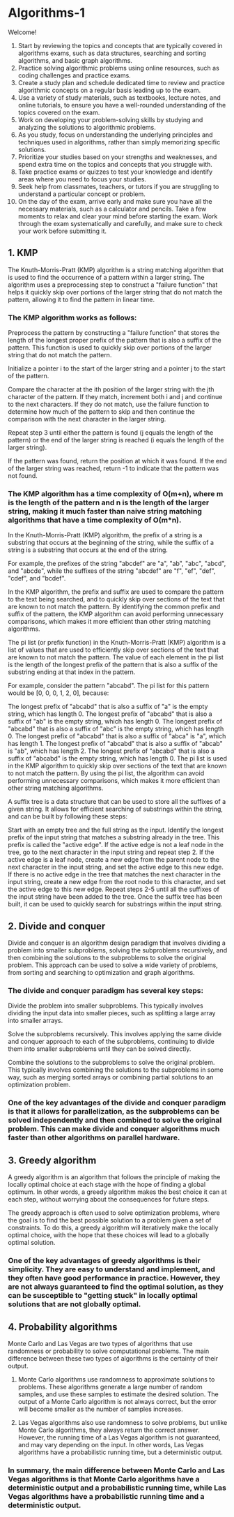 # Algorithms-1
Welcome!
1. Start by reviewing the topics and concepts that are typically covered in algorithms exams, such as data structures, searching and sorting algorithms, and basic graph algorithms.
2. Practice solving algorithmic problems using online resources, such as coding challenges and practice exams.
3. Create a study plan and schedule dedicated time to review and practice algorithmic concepts on a regular basis leading up to the exam.
4. Use a variety of study materials, such as textbooks, lecture notes, and online tutorials, to ensure you have a well-rounded understanding of the topics covered on the exam.
5. Work on developing your problem-solving skills by studying and analyzing the solutions to algorithmic problems.
6. As you study, focus on understanding the underlying principles and techniques used in algorithms, rather than simply memorizing specific solutions.
7. Prioritize your studies based on your strengths and weaknesses, and spend extra time on the topics and concepts that you struggle with.
8. Take practice exams or quizzes to test your knowledge and identify areas where you need to focus your studies.
9. Seek help from classmates, teachers, or tutors if you are struggling to understand a particular concept or problem.
10. On the day of the exam, arrive early and make sure you have all the necessary materials, such as a calculator and pencils. Take a few moments to relax and clear your mind before starting the exam. Work through the exam systematically and carefully, and make sure to check your work before submitting it.

## 1. KMP 
The Knuth-Morris-Pratt (KMP) algorithm is a string matching algorithm that is used to find the occurrence of a pattern within a larger string. The algorithm uses a preprocessing step to construct a "failure function" that helps it quickly skip over portions of the larger string that do not match the pattern, allowing it to find the pattern in linear time.

### The KMP algorithm works as follows:

Preprocess the pattern by constructing a "failure function" that stores the length of the longest proper prefix of the pattern that is also a suffix of the pattern. This function is used to quickly skip over portions of the larger string that do not match the pattern.

Initialize a pointer i to the start of the larger string and a pointer j to the start of the pattern.

Compare the character at the ith position of the larger string with the jth character of the pattern. If they match, increment both i and j and continue to the next characters. If they do not match, use the failure function to determine how much of the pattern to skip and then continue the comparison with the next character in the larger string.

Repeat step 3 until either the pattern is found (j equals the length of the pattern) or the end of the larger string is reached (i equals the length of the larger string).

If the pattern was found, return the position at which it was found. If the end of the larger string was reached, return -1 to indicate that the pattern was not found.

### The KMP algorithm has a time complexity of O(m+n), where m is the length of the pattern and n is the length of the larger string, making it much faster than naive string matching algorithms that have a time complexity of O(m*n).

In the Knuth-Morris-Pratt (KMP) algorithm, the prefix of a string is a substring that occurs at the beginning of the string, while the suffix of a string is a substring that occurs at the end of the string.

For example, the prefixes of the string "abcdef" are "a", "ab", "abc", "abcd", and "abcde", while the suffixes of the string "abcdef" are "f", "ef", "def", "cdef", and "bcdef".

In the KMP algorithm, the prefix and suffix are used to compare the pattern to the text being searched, and to quickly skip over sections of the text that are known to not match the pattern. By identifying the common prefix and suffix of the pattern, the KMP algorithm can avoid performing unnecessary comparisons, which makes it more efficient than other string matching algorithms.

The pi list (or prefix function) in the Knuth-Morris-Pratt (KMP) algorithm is a list of values that are used to efficiently skip over sections of the text that are known to not match the pattern. The value of each element in the pi list is the length of the longest prefix of the pattern that is also a suffix of the substring ending at that index in the pattern.

For example, consider the pattern "abcabd". The pi list for this pattern would be [0, 0, 0, 1, 2, 0], because:

The longest prefix of "abcabd" that is also a suffix of "a" is the empty string, which has length 0.
The longest prefix of "abcabd" that is also a suffix of "ab" is the empty string, which has length 0.
The longest prefix of "abcabd" that is also a suffix of "abc" is the empty string, which has length 0.
The longest prefix of "abcabd" that is also a suffix of "abca" is "a", which has length 1.
The longest prefix of "abcabd" that is also a suffix of "abcab" is "ab", which has length 2.
The longest prefix of "abcabd" that is also a suffix of "abcabd" is the empty string, which has length 0.
The pi list is used in the KMP algorithm to quickly skip over sections of the text that are known to not match the pattern. By using the pi list, the algorithm can avoid performing unnecessary comparisons, which makes it more efficient than other string matching algorithms.

A suffix tree is a data structure that can be used to store all the suffixes of a given string. It allows for efficient searching of substrings within the string, and can be built by following these steps:

Start with an empty tree and the full string as the input.
Identify the longest prefix of the input string that matches a substring already in the tree. This prefix is called the "active edge".
If the active edge is not a leaf node in the tree, go to the next character in the input string and repeat step 2.
If the active edge is a leaf node, create a new edge from the parent node to the next character in the input string, and set the active edge to this new edge.
If there is no active edge in the tree that matches the next character in the input string, create a new edge from the root node to this character, and set the active edge to this new edge.
Repeat steps 2-5 until all the suffixes of the input string have been added to the tree.
Once the suffix tree has been built, it can be used to quickly search for substrings within the input string.

## 2. Divide and conquer
Divide and conquer is an algorithm design paradigm that involves dividing a problem into smaller subproblems, solving the subproblems recursively, and then combining the solutions to the subproblems to solve the original problem. This approach can be used to solve a wide variety of problems, from sorting and searching to optimization and graph algorithms.

### The divide and conquer paradigm has several key steps:

Divide the problem into smaller subproblems. This typically involves dividing the input data into smaller pieces, such as splitting a large array into smaller arrays.

Solve the subproblems recursively. This involves applying the same divide and conquer approach to each of the subproblems, continuing to divide them into smaller subproblems until they can be solved directly.

Combine the solutions to the subproblems to solve the original problem. This typically involves combining the solutions to the subproblems in some way, such as merging sorted arrays or combining partial solutions to an optimization problem.

### One of the key advantages of the divide and conquer paradigm is that it allows for parallelization, as the subproblems can be solved independently and then combined to solve the original problem. This can make divide and conquer algorithms much faster than other algorithms on parallel hardware.

## 3. Greedy algorithm
A greedy algorithm is an algorithm that follows the principle of making the locally optimal choice at each stage with the hope of finding a global optimum. In other words, a greedy algorithm makes the best choice it can at each step, without worrying about the consequences for future steps.

The greedy approach is often used to solve optimization problems, where the goal is to find the best possible solution to a problem given a set of constraints. To do this, a greedy algorithm will iteratively make the locally optimal choice, with the hope that these choices will lead to a globally optimal solution.

### One of the key advantages of greedy algorithms is their simplicity. They are easy to understand and implement, and they often have good performance in practice. However, they are not always guaranteed to find the optimal solution, as they can be susceptible to "getting stuck" in locally optimal solutions that are not globally optimal.

## 4. Probability algorithms 
Monte Carlo and Las Vegas are two types of algorithms that use randomness or probability to solve computational problems. The main difference between these two types of algorithms is the certainty of their output.

1. Monte Carlo algorithms use randomness to approximate solutions to problems. These algorithms generate a large number of random samples, and use these samples to estimate the desired solution. The output of a Monte Carlo algorithm is not always correct, but the error will become smaller as the number of samples increases.

3. Las Vegas algorithms also use randomness to solve problems, but unlike Monte Carlo algorithms, they always return the correct answer. However, the running time of a Las Vegas algorithm is not guaranteed, and may vary depending on the input. In other words, Las Vegas algorithms have a probabilistic running time, but a deterministic output.

### In summary, the main difference between Monte Carlo and Las Vegas algorithms is that Monte Carlo algorithms have a deterministic output and a probabilistic running time, while Las Vegas algorithms have a probabilistic running time and a deterministic output.
